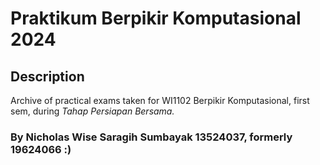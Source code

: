# Praktikum Berpikir Komputasional 2024

## Description

Archive of practical exams taken for WI1102 Berpikir Komputasional, first sem, during <i>Tahap Persiapan Bersama.</i>

### By Nicholas Wise Saragih Sumbayak 13524037, formerly 19624066 :)
